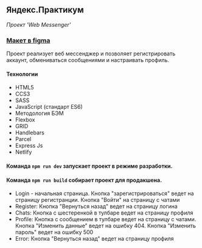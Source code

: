 ## Яндекс.Практикум
*Проект 'Web Messenger'*

### [Макет в figma](https://www.figma.com/file/APqAFWbtnbajjsNBkbmESg/Мессенджер?node-id=25%3A1215)

Проект реализует веб мессенджер и позволяет регистрировать аккаунт, обмениваться сообщениями и настраивать профиль.

#### Технологии
+ HTML5
+ CCS3
+ SASS
+ JavaScript (стандарт ES6)
+ Методология БЭМ
+ Flexbox
+ GRID
+ Handlebars
+ Parcel
+ Express Js
+ Netlify

#### Команда `npm run dev` запускает проект в режиме разработки.
#### Команда `npm run build` собирает проект для продакшена.

- Login - начальная страница. Кнопка "зарегистрироваться" ведет на страницу регистранции. Кнопка "Войти" на страницу с чатами
- Register: Кнопка "Вернуться назад" ведет на страницу логина
- Chats: Кнопка с шестеренкой в тулбаре ведет на страницу профиля
- Profile: Кнопка с сообщением в тулбаре ведет на страницу с чатами. Кнопка "Изменить данные" ведет на ошибку 404. Кнопка "Изменить пароль" ведет на ошибку 500
- Error: Кнопка "Вернуться назад" ведет на страницу профиля
